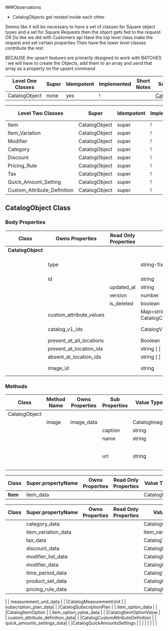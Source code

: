 ###Observations
- CatalogObjects get nested inside each other

Seems like it will be necessary to have a set of classes for Square object types and a set for Square Requests
then the object gets fed to the request.
OR
Do like we did with Customers api
Have the top level class make the request and set certain properties
Then have the lower level classes contribute the rest

BECAUSE the upsert features are primarily designed to work with BATCHES\
: we will have to create the Objects, add them to an array and send that array as a property on the upsert command


| Level One Classes | Super | Idempotent|Implemented | Short Notes | Square Doc
| ----------------- | ----- | ---| ----------- | ----------- |--- |
| CatalogObject     | none  | yes | !         | | [CatalogObject](https://developer.squareup.com/reference/square/objects/CatalogObject)


| Level Two Classes    | Super         | Idempotent| Implemented | Short Notes | Square Doc
| -------------------- | ------------- | ---| ----------- | ----------- |---- |
| Item                 | CatalogObject | super| !       | | [ ITEM ](https://developer.squareup.com/reference/square/objects/CatalogItem)
| Item_Variation                 | CatalogObject | super| !    |   |[ ITEM_VARIATION](https://developer.squareup.com/reference/square/objects/CatalogItemVariation)
| Modifier | CatalogObject | super| ! | | [ MODIFIER](https://developer.squareup.com/reference/square/objects/CatalogModifier)
| Category  | CatalogObject | super| ! | |[CATEGORY](https://developer.squareup.com/reference/square/objects/CatalogCategory)
|Discount  | CatalogObject | super| ! | |[DISCOUNT](https://developer.squareup.com/reference/square/objects/CatalogDiscount)
|Pricing_Rule  | CatalogObject | super| ! | |[PRICING_RULE](https://developer.squareup.com/reference/square/objects/CatalogPricingRule)
|Tax  | CatalogObject | super| ! | |[TAX](https://developer.squareup.com/reference/square/objects/CatalogTax)
|Quick_Amount_Setting  | CatalogObject | super| ! | |[QUICK_AMOUNT_SETTINGS](https://developer.squareup.com/reference/square/objects/CatalogQuickAmountsSettings)
|Custom_Attribute_Definition  | CatalogObject | super| ! | |[CUSTOM_ATTRIBUTE_DEFINITION](https://developer.squareup.com/reference/square/objects/CatalogCustomAttributeValue)

[comment]: <> (|  | CatalogObject | super| ! | |[]&#40;&#41;)


## CatalogObject Class
### Body Properties
Class| Owns Properties  | Read Only Properties | Value Type | Mutable | Short Notes 
| --- |--- |--- |--- | --- | --- |
|**CatalogObject**|
| |type | | string-fixed | | Has fixed values - see docs
| |id | | string | no
| | |updated_at| string | no
| | |version | number | no
| | |is_deleted | boolean | no
| |custom_attribute_values | |Map<string, CatalogCustomAttributeValue> | |opinionated - see docs
| |catalog_v1_ids | |CatalogV1Id [ ] | | array of objects
| |present_at_all_locations | |Boolean |
| |present_at_location_ids | |string [ ] |
| |absent_at_location_ids | |string [ ] |
| | image_id |  |string | | METHOD created

### Methods
Class| Method Name| Owns Properties  | Sub Properties | Value Type | Mutable | Short Notes
| --- |--- |--- |---| ---|---| ---|
|CatalogObject |
| | image | image_data | |CatalogImage
| | | | caption |string |
| | | | name|string |
| | | | url|string | |generated by Square with CreateCatalogImage endpoint.




Class| Super.propertyName| Owns Properties  | Read Only Properties | Value Type | Mutable | Short Notes  
| --- |--- |--- |---| ---|---| ---|
|**Item** | item_data | | |CatalogItem




Class| Super.propertyName| Owns Properties  | Read Only Properties | Value Type | Mutable | Short Notes
| --- |--- |--- |---| ---|---| ---|
| | category_data |  | | CatalogCategory
| | item_variation_data|  | |item_variation_data
| | tax_data | | |CatalogTax
| | discount_data |  | |CatalogDiscount
| | modifier_list_data |  | |CatalogModifierList
| | modifier_data |  | |CatalogModifier
| | time_period_data |  | |CatalogTimePeriod
| | product_set_data |  | |CatalogProductSet
| | pricing_rule_data |  | |CatalogPricingRule

| | measurement_unit_data |  | |CatalogMeasurementUnit
| | subscription_plan_data|  | |CatalogSubscriptionPlan
| | item_option_data |  | |CatalogItemOption
| | item_option_value_data |  | |CatalogItemOptionValue
| |  custom_attribute_definition_data| | |CatalogCustomAttributeDefinition
| |  quick_amounts_settings_data|  | |CatalogQuickAmountsSettings
| |  | |
| |  | |
